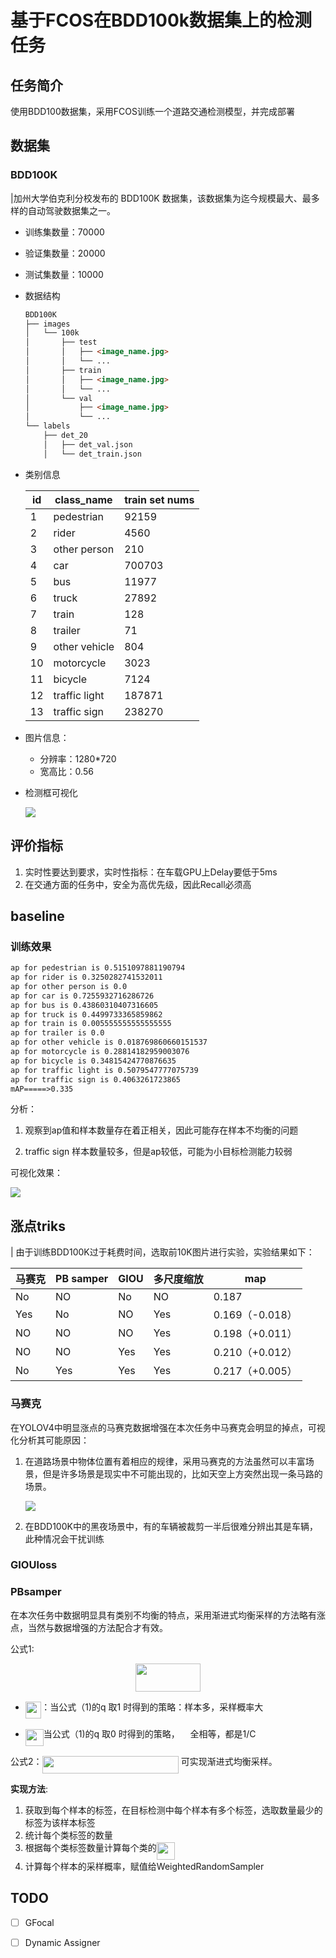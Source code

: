 # 基于FCOS在BDD100k数据集上的检测任务

## 任务简介

使用BDD100数据集，采用FCOS训练一个道路交通检测模型，并完成部署

## 数据集

### BDD100K

|加州大学伯克利分校发布的 BDD100K 数据集，该数据集为迄今规模最大、最多样的自动驾驶数据集之一。

* 训练集数量：70000

* 验证集数量：20000

* 测试集数量：10000

* 数据结构

  ```markdown
  BDD100K
  ├── images
  │   └── 100k
  │       ├── test
  │       │   ├── <image_name.jpg>
  │       │   └── ...
  │       ├── train
  │       │   ├── <image_name.jpg>
  │       │   └── ...
  │       └── val
  │           ├── <image_name.jpg>
  │           └── ...
  └── labels
      ├── det_20
      │   ├── det_val.json
      │   └── det_train.json
  ```

* 类别信息

  | id   | class_name    | train set nums |
  | ---- | ------------- | -------------- |
  | 1    | pedestrian    | 92159          |
  | 2    | rider         | 4560           |
  | 3    | other person  | 210            |
  | 4    | car           | 700703         |
  | 5    | bus           | 11977          |
  | 6    | truck         | 27892          |
  | 7    | train         | 128            |
  | 8    | trailer       | 71             |
  | 9    | other vehicle | 804            |
  | 10   | motorcycle    | 3023           |
  | 11   | bicycle       | 7124           |
  | 12   | traffic light | 187871         |
  | 13   | traffic sign  | 238270         |

* 图片信息：

  * 分辨率：1280*720
  * 宽高比：0.56

* 检测框可视化

  ![](images/0010bf16-a457685b.jpg)
  
  

## 评价指标

1. 实时性要达到要求，实时性指标：在车载GPU上Delay要低于5ms
2. 在交通方面的任务中，安全为高优先级，因此Recall必须高

## baseline

### 训练效果

~~~txt
ap for pedestrian is 0.5151097881190794
ap for rider is 0.3250282741532011
ap for other person is 0.0
ap for car is 0.7255932716286726
ap for bus is 0.43860310407316605
ap for truck is 0.4499733365859862
ap for train is 0.005555555555555555
ap for trailer is 0.0
ap for other vehicle is 0.018769860660151537
ap for motorcycle is 0.28814182959003076
ap for bicycle is 0.34815424770876635
ap for traffic light is 0.5079547777075739
ap for traffic sign is 0.4063261723865
mAP=====>0.335
~~~

分析：

1. 观察到ap值和样本数量存在着正相关，因此可能存在样本不均衡的问题

2. traffic sign 样本数量较多，但是ap较低，可能为小目标检测能力较弱


可视化效果：

![](images/infer_baseline/cac32276-cf233a28.jpg)

## 涨点triks

| 由于训练BDD100K过于耗费时间，选取前10K图片进行实验，实验结果如下：

| 马赛克 | PB samper | GIOU | 多尺度缩放 | map             |
| ------ | --------- | ---- | ---------- | --------------- |
| No     | NO        | No   | NO         | 0.187           |
| Yes    | No        | NO   | Yes        | 0.169（-0.018） |
| NO     | NO        | NO   | Yes        | 0.198（+0.011） |
| NO     | NO        | Yes  | Yes        | 0.210（+0.012） |
| No     | Yes       | Yes  | Yes        | 0.217（+0.005） |

### 马赛克

在YOLOV4中明显涨点的马赛克数据增强在本次任务中马赛克会明显的掉点，可视化分析其可能原因：

1. 在道路场景中物体位置有着相应的规律，采用马赛克的方法虽然可以丰富场景，但是许多场景是现实中不可能出现的，比如天空上方突然出现一条马路的场景。

   ![](images/29.jpg)

2. 在BDD100K中的黑夜场景中，有的车辆被裁剪一半后很难分辨出其是车辆，此种情况会干扰训练

### GIOUloss

### PBsamper

在本次任务中数据明显具有类别不均衡的特点，采用渐进式均衡采样的方法略有涨点，当然与数据增强的方法配合才有效。

公式1:<p align="center"><img src="svgs/6e50489fa919461956cbfacc344cd6f6.svg?invert_in_darkmode" align=middle width=104.18004465pt height=44.887882049999995pt/></p>

* <img src="svgs/82b9821fbbff64ddb0eab2e55d8c2127.svg?invert_in_darkmode" align=middle width=25.483576799999987pt height=27.6567522pt/>：当公式（1)的q 取1 时得到的策略：样本多，采样概率大

* <img src="svgs/547a9c9660e5e42b0f8517c2b9b4984c.svg?invert_in_darkmode" align=middle width=28.997702249999985pt height=27.6567522pt/>当公式（1)的q 取0 时得到的策略，<img src="svgs/40fa09318e2798c7881b3513e10ca968.svg?invert_in_darkmode" align=middle width=16.65815579999999pt height=22.465723500000017pt/>全相等，都是1/C

公式2：<img src="svgs/b92c8ffdaa3bbe262e0703f187ac217a.svg?invert_in_darkmode" align=middle width=218.37704129999997pt height=27.6567522pt/> 可实现渐进式均衡采样。

**实现方法**:

1. 获取到每个样本的标签，在目标检测中每个样本有多个标签，选取数量最少的标签为该样本标签
2. 统计每个类标签的数量
3. 根据每个类标签数量计算每个类的<img src="svgs/8a9a5de26876cc968d9cfd0ccdc77cd5.svg?invert_in_darkmode" align=middle width=28.90193129999999pt height=27.6567522pt/>
4. 计算每个样本的采样概率，赋值给WeightedRandomSampler

## TODO

- [ ] GFocal

- [ ] Dynamic Assigner

